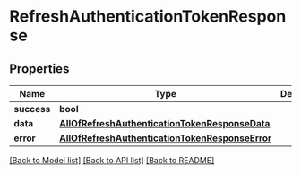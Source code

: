 # RefreshAuthenticationTokenResponse

## Properties
Name | Type | Description | Notes
------------ | ------------- | ------------- | -------------
**success** | **bool** |  | [optional] 
**data** | [**AllOfRefreshAuthenticationTokenResponseData**](AllOfRefreshAuthenticationTokenResponseData.md) |  | [optional] 
**error** | [**AllOfRefreshAuthenticationTokenResponseError**](AllOfRefreshAuthenticationTokenResponseError.md) |  | [optional] 

[[Back to Model list]](../../README.md#documentation-for-models) [[Back to API list]](../../README.md#documentation-for-api-endpoints) [[Back to README]](../../README.md)

